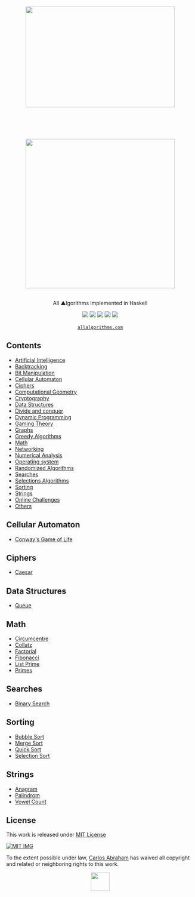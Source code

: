 <div align="center">
    <br>
	<br>
    <br>
	<br>
	<img width="400" height="270" src="https://cdn.abranhe.com/projects/algorithms/logos/haskell.svg">
	<br>
	<br>
    <br>
	<br>
    <br>
	<br>
	<img src="https://cdn.abranhe.com/projects/algorithms/algorithms.svg" width="400px">
  <br>
	<br>
  <p>All ▲lgorithms implemented in Haskell</p>
	<a href="https://algorithms.abranhe.com"><img src="https://cdn.abranhe.com/projects/algorithms/badge.svg"></a>
	<a href="https://github.com/abranhe/algorithms/blob/master/license"><img src="https://img.shields.io/github/license/abranhe/algorithms.svg" /></a>
	<a href="https://cash.me/$abranhe"><img src="https://cdn.abranhe.com/badges/cash-me.svg"></a>
	<a href="https://www.patreon.com/abranhe"><img src="https://cdn.abranhe.com/badges/patreon.svg" /></a>
	<a href="https://paypal.me/abranhe/10"><img src="https://cdn.abranhe.com/badges/paypal.svg" /></a>
	<br>
	<br>
	<a href="https://allalgorithms.com"><code>allalgorithms.com</code></a>
</div>


## Contents

- [Artificial Intelligence](#artificial-intelligence)
- [Backtracking](#backtracking)
- [Bit Manipulation](#bit-manipulation)
- [Cellular Automaton](#cellular-automaton)
- [Ciphers](#ciphers)
- [Computational Geometry](#computational-geometry)
- [Cryptography](#cryptography)
- [Data Structures](#data-structures)
- [Divide and conquer](#divide-and-conquer)
- [Dynamic Programming](#dynamic-programming)
- [Gaming Theory](#gaming-theory)
- [Graphs](#graphs)
- [Greedy Algorithms](#greedy-algorithms)
- [Math](#math)
- [Networking](#networking)
- [Numerical Analysis](#numerical-analysis)
- [Operating system](#operating-system)
- [Randomized Algorithms](#randomized-algorithms)
- [Searches](#searches)
- [Selections Algorithms](#selections-algorithms)
- [Sorting](#sorting)
- [Strings](#strings)
- [Online Challenges](#online-challenges)
- [Others](#others)


## Cellular Automaton

- [Conway's Game of Life](cellular-automaton/ConwaysGameOfLife.hs)

## Ciphers

- [Caesar](ciphers/Caesar.hs)

## Data Structures

- [Queue](data-structures/Queue.hs)

## Math

- [Circumcentre](math/circumcentre.hs)
- [Collatz](math/collatz.hs)
- [Factorial](math/factorial.hs)
- [Fibonacci](math/fibonacci.hs)
- [List Prime](math/lispPrime.hs)
- [Primes](math/primes.hs)

## Searches

- [Binary Search](searches/BinarySearch.hs)

## Sorting

- [Bubble Sort](sorting/BubbleSort.hs)
- [Merge Sort](sorting/MergeSort.hs)
- [Quick Sort](sorting/QuickSort.hs)
- [Selection Sort](sorting/selectionSort.hs)

## Strings

- [Anagram](strings/Anagram.hs)
- [Palindrom](strings/palindrome.hs)
- [Vowel Count](strings/vowel-count.hs)


## License

This work is released under [MIT License](https://github.com/abranhe/algorithms/blob/master/liceense)

[![MIT IMG](https://cdn.abranhe.com/projects/algorithms/mit-license.png)](https://github.com/abranhe/algorithms/blob/master/license)

To the extent possible under law, [Carlos Abraham](https://go.abranhe.com/github) has waived all copyright and related or neighboring rights to this work.


<div align="center">
	<a href="https://github.com/abranhe/algorithms">
		<img src="https://cdn.abranhe.com/projects/algorithms/logo.svg" width="50px">
	</a>
  <br>
</div>

